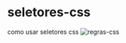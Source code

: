 # seletores-css
como usar seletores css
![regras-css](https://user-images.githubusercontent.com/97253671/148615531-a9deb694-22ee-4cb3-9076-e45d108ac770.jpg)
